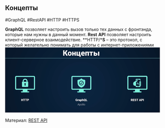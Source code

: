 ## **Концепты**
#GraphQL #RestAPI #HTTP #HTTPS

**GraphQL** позволяет настроить вызов только тех данных с фронтэнда, которые нам нужны в данный момент. **Rest** **API** позволяет настроить клиент-серверное взаимодействие. **HTTP/***S** – это протокол, с который желательно понимать для работы с интернет-приложениями
![](_png/70e2f598deb3ca472d54f5f7e452e86b.png)

Материал: 
[REST API](../../edge/REST%20API.md)
